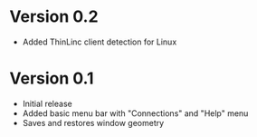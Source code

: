 # Version 0.2
- Added ThinLinc client detection for Linux

# Version 0.1
- Initial release
- Added basic menu bar with "Connections" and "Help" menu
- Saves and restores window geometry 